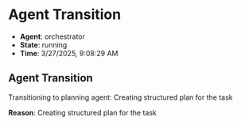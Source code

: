 # Agent Transition

- **Agent**: orchestrator
- **State**: running
- **Time**: 3/27/2025, 9:08:29 AM

## Agent Transition

Transitioning to planning agent: Creating structured plan for the task

**Reason**: Creating structured plan for the task

